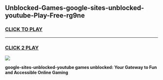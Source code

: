 
## Unblocked-Games-google-sites-unblocked-youtube-Play-Free-rg9ne
<h3>
<a href="https://premium76.site?title=google-sites-unblocked-youtube&ref=18A1">CLICK TO PLAY</a></h3>
<hr>

<h3>
<a href="https://premium76.site?title=google-sites-unblocked-youtube&ref=18A1">CLICK 2 PLAY</a>
  
</h3>

<a href="https://premium76.site?title=google-sites-unblocked-youtube&ref=18A1"><img src="https://clearcache.store/games.png"></a>


**google-sites-unblocked-youtube games unblocked: Your Gateway to Fun and Accessible Online Gaming**
